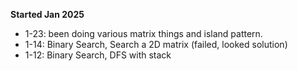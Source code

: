**Started Jan 2025**

- 1-23: been doing various matrix things and island pattern.
- 1-14: Binary Search, Search a 2D matrix (failed, looked solution)
- 1-12: Binary Search, DFS with stack
